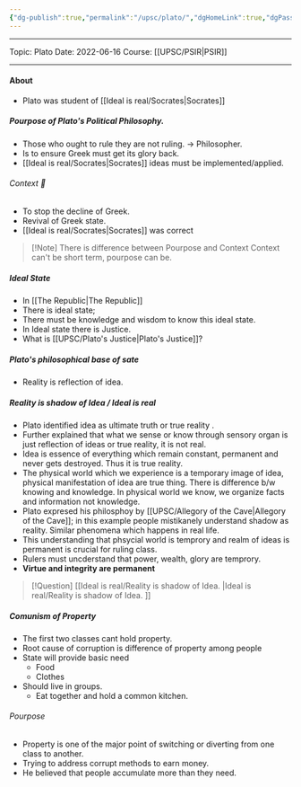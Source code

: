 ```yaml
---
{"dg-publish":true,"permalink":"/upsc/plato/","dgHomeLink":true,"dgPassFrontmatter":false}
---
```


----
Topic: Plato
Date: 2022-06-16
Course: [[UPSC/PSIR|PSIR]] 

----
#### About
- Plato was student of [[Ideal is real/Socrates|Socrates]]

##### Pourpose of Plato's Political Philosophy. 
- Those who ought to rule they are not ruling.  -> Philosopher. 
- Is to ensure Greek must get its glory back. 
- [[Ideal is real/Socrates|Socrates]] ideas must be implemented/applied. 

###### Context 💭
- To stop the decline of Greek.
- Revival of Greek state. 
- [[Ideal is real/Socrates|Socrates]] was correct 

>[!Note] There is difference between Pourpose and Context
> Context can't be short term, pourpose can be. 

##### Ideal State
- In [[The Republic|The Republic]]
- There is ideal state;
- There must be knowledge and wisdom to know this ideal state.
- In Ideal state there is Justice. 
- What is [[UPSC/Plato's Justice|Plato's Justice]]? 
##### Plato's philosophical base of sate
- Reality is reflection of idea. 

##### Reality is  shadow of Idea / Ideal is real
- Plato identified idea as ultimate truth or true reality . 
- Further explained that what we sense or know through sensory organ is just reflection of ideas or true reality, it is not real. 
- Idea is essence of everything which remain constant, permanent and never gets destroyed. Thus it is true reality. 
- The physical world which we experience is a temporary image of idea, physical manifestation of idea are true thing. There is difference b/w knowing and knowledge. In physical world we know, we organize facts and information not knowledge. 
- Plato expresed his philosphoy by [[UPSC/Allegory of the Cave|Allegory of the Cave]]; in this example people mistikanely understand shadow as reality. Similar phenomena which happens in real life. 
- This understanding that phsycial world is temprory and realm of ideas is permanent is crucial for ruling class. 
- Rulers must uncderstand that power, wealth, glory are temprory. 
- **Virtue and integrity are permanent**



>[!Question]
> [[Ideal is real/Reality is shadow of Idea. |Ideal is real/Reality is shadow of Idea. ]]

##### Comunism of Property
- The first two classes cant hold property. 
- Root cause of corruption is difference of property among people 
- State will provide basic need
	- Food
	- Clothes
- Should live in groups. 
	- Eat together and hold a common kitchen.

###### Pourpose
- Property is one of the major point of switching or diverting from one class to another. 
- Trying to address corrupt methods to earn money. 
- He believed that people accumulate more than they need. 
